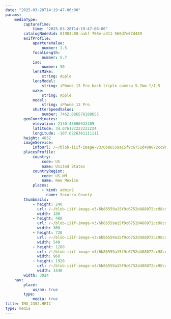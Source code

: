 ```yaml
---
date: "2025-03-28T14:19:47-06:00"
params:
    mediaType:
        captureTime:
            time: "2025-03-28T14:19:47-06:00"
        catalogNodeUid: 01983c88-aabf-768e-a311-560d7e07d489
        exifProfile:
            apertureValue:
                number: 1.5
            focalLength:
                number: 5.7
            iso:
                number: 50
            lensMake:
                string: Apple
            lensModel:
                string: iPhone 13 Pro back triple camera 5.7mm f/1.5
            make:
                string: Apple
            model:
                string: iPhone 13 Pro
            shutterSpeedValue:
                number: 7462.686578188655
        geoCoordinates:
            elevation: 2130.48006932409
            latitude: 34.076122222222224
            longitude: -107.6226361111111
        height: 4032
        imageService:
            infoUrl: /~/blob-iiif-image-v3/6b86559a15f9c6752d488072cc98cd7519f296b656db71c39da84e257cfddf64/info.json
        placesProfile:
            country:
                code: US
                name: United States
            countryRegion:
                code: US-NM
                name: New Mexico
            places:
                - kind: admin2
                  name: Socorro County
        thumbnails:
            - height: 240
              url: /~/blob-iiif-image-v3/6b86559a15f9c6752d488072cc98cd7519f296b656db71c39da84e257cfddf64/full/180%2C240/0/default.jpg
              width: 180
            - height: 480
              url: /~/blob-iiif-image-v3/6b86559a15f9c6752d488072cc98cd7519f296b656db71c39da84e257cfddf64/full/360%2C480/0/default.jpg
              width: 360
            - height: 720
              url: /~/blob-iiif-image-v3/6b86559a15f9c6752d488072cc98cd7519f296b656db71c39da84e257cfddf64/full/540%2C720/0/default.jpg
              width: 540
            - height: 1280
              url: /~/blob-iiif-image-v3/6b86559a15f9c6752d488072cc98cd7519f296b656db71c39da84e257cfddf64/full/960%2C1280/0/default.jpg
              width: 960
            - height: 1920
              url: /~/blob-iiif-image-v3/6b86559a15f9c6752d488072cc98cd7519f296b656db71c39da84e257cfddf64/full/1440%2C1920/0/default.jpg
              width: 1440
        width: 3024
    nav:
        place:
            us/nm: true
        type:
            media: true
title: IMG_2352.HEIC
type: media
---
```

